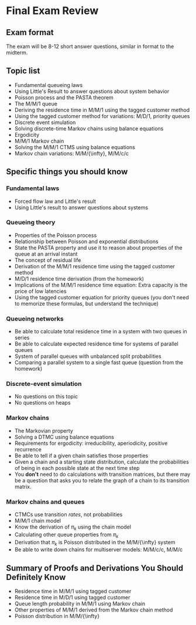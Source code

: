 # Final Exam Review

## Exam format

The exam will be 8-12 short answer questions, similar in format to the midterm.

## Topic list

- Fundamental queueing laws
- Using Little's Result to answer questions about system behavior
- Poisson process and the PASTA theorem
- The M/M/1 queue
- Deriving the residence time in M/M/1 using the tagged customer method
- Using the tagged customer method for variations: M/D/1, priority queues
- Discrete event simulation
- Solving discrete-time Markov chains using balance equations
- Ergodicity
- M/M/1 Markov chain
- Solving the M/M/1 CTMS using balance equations
- Markov chain variations: M/M/{\infty}, M/M/c/c

## Specific things you should know

### Fundamental laws

- Forced flow law and Little's result
- Using Little's result to answer questions about systems

### Queueing theory
- Properties of the Poisson process
- Relationship between Poisson and exponential distributions
- State the PASTA property and use it to reason about properties of the queue at an arrival instant
- The concept of residual life
- Derivation of the M/M/1 residence time using the tagged customer method
- M/D/1 residence time derivation (from the homework)
- Implications of the M/M/1 residence time equation: Extra capacity is the price of low latencies
- Using the tagged customer equation for priority queues (you don't need to memorize these formulas, but understand the technique)

### Queueing networks

- Be able to calculate total residence time in a system with two queues in series
- Be able to calculate expected residence time for systems of parallel queues
- System of parallel queues with unbalanced split probabilities
- Comparing a parallel system to a single fast queue (question from the homework)

### Discrete-event simulation

- No questions on this topic
- No questions on heaps

### Markov chains

- The Markovian property
- Solving a DTMC using balance equations
- Requirements for ergodicity: irreducibility, aperiodicity, positive recurrence
- Be able to tell if a given chain satisfies those properties
- Given a chain and a starting state distribution, calculate the probabilities of being in each possible state at the next time step
- You **don't** need to do calculations with transition matrices, but there may be a question that asks you to relate the graph of a chain to its transition matrix.

### Markov chains and queues

- CTMCs use transition *rates*, not probabilities
- M/M/1 chain model
- Know the derivation of *π<sub>k</sub>* using the chain model
- Calculating other queue properties from *π<sub>k</sub>*
- Derivation that  *π<sub>k</sub>* is Poisson distributed in the M/M/{\infty} system
- Be able to write down chains for multiserver models: M/M/c/c, M/M/c

## Summary of Proofs and Derivations You Should Definitely Know

- Residence time in M/M/1 using tagged customer
- Residence time in M/D/1 using tagged customer
- Queue length probability in M/M/1 using Markov chain
- Other properties of M/M/1 derived from the Markov chain method
- Poisson distribution in M/M/{\infty}

